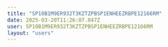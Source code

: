 ```yaml
---
title: "SP10B1M9ER932T3KZTZPBSP1ENHEEZRBPE12166RM"
date: 2025-03-20T11:26:07.047Z
user: SP10B1M9ER932T3KZTZPBSP1ENHEEZRBPE12166RM
layout: "users"
---
```

    